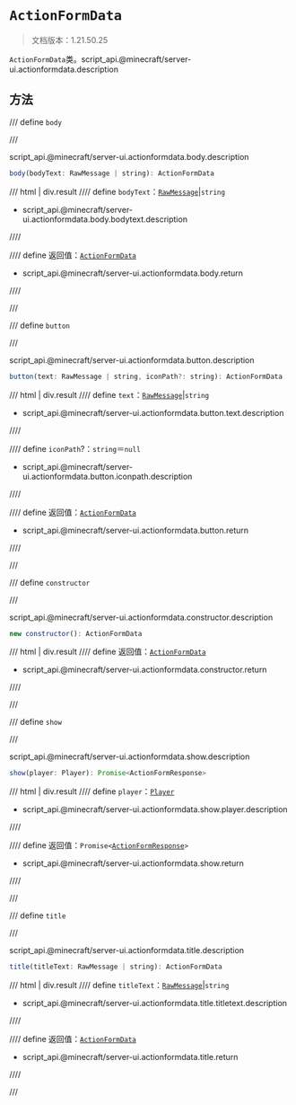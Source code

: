 # `ActionFormData`

> 文档版本：1.21.50.25

`ActionFormData`类。script_api.@minecraft/server-ui.actionformdata.description

## 方法

/// define
`body`


///

script_api.@minecraft/server-ui.actionformdata.body.description

```js
body(bodyText: RawMessage | string): ActionFormData
```

/// html | div.result
//// define
`bodyText`：[`RawMessage`](../../server/1.8.0/rawmessage.md)|`string`

- script_api.@minecraft/server-ui.actionformdata.body.bodytext.description


////

//// define
返回值：[`ActionFormData`](./actionformdata.md)

- script_api.@minecraft/server-ui.actionformdata.body.return


////

///


/// define
`button`


///

script_api.@minecraft/server-ui.actionformdata.button.description

```js
button(text: RawMessage | string, iconPath?: string): ActionFormData
```

/// html | div.result
//// define
`text`：[`RawMessage`](../../server/1.8.0/rawmessage.md)|`string`

- script_api.@minecraft/server-ui.actionformdata.button.text.description


////

//// define
`iconPath`?：`string`＝`null`

- script_api.@minecraft/server-ui.actionformdata.button.iconpath.description


////

//// define
返回值：[`ActionFormData`](./actionformdata.md)

- script_api.@minecraft/server-ui.actionformdata.button.return


////

///


/// define
`constructor`


///

script_api.@minecraft/server-ui.actionformdata.constructor.description

```js
new constructor(): ActionFormData
```

/// html | div.result
//// define
返回值：[`ActionFormData`](./actionformdata.md)

- script_api.@minecraft/server-ui.actionformdata.constructor.return


////

///


/// define
`show`


///

script_api.@minecraft/server-ui.actionformdata.show.description

```js
show(player: Player): Promise<ActionFormResponse>
```

/// html | div.result
//// define
`player`：[`Player`](../../server/1.8.0/player.md)

- script_api.@minecraft/server-ui.actionformdata.show.player.description


////

//// define
返回值：<code>Promise&lt;<a href="../actionformresponse/">ActionFormResponse</a>&gt;</code>

- script_api.@minecraft/server-ui.actionformdata.show.return


////

///


/// define
`title`


///

script_api.@minecraft/server-ui.actionformdata.title.description

```js
title(titleText: RawMessage | string): ActionFormData
```

/// html | div.result
//// define
`titleText`：[`RawMessage`](../../server/1.8.0/rawmessage.md)|`string`

- script_api.@minecraft/server-ui.actionformdata.title.titletext.description


////

//// define
返回值：[`ActionFormData`](./actionformdata.md)

- script_api.@minecraft/server-ui.actionformdata.title.return


////

///

